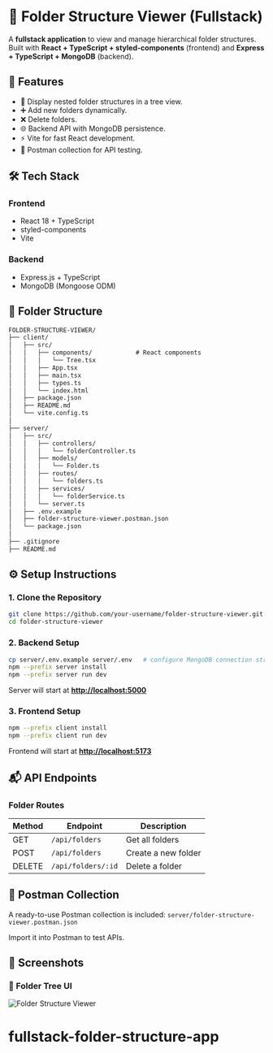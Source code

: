 # 📂 Folder Structure Viewer (Fullstack)

A **fullstack application** to view and manage hierarchical folder structures.
Built with **React + TypeScript + styled-components** (frontend) and **Express + TypeScript + MongoDB** (backend).

## 🚀 Features

* 📑 Display nested folder structures in a tree view.
* ➕ Add new folders dynamically.
* ❌ Delete folders.
* 🌐 Backend API with MongoDB persistence.
* ⚡ Vite for fast React development.
* 🔄 Postman collection for API testing.

## 🛠️ Tech Stack

### Frontend

* React 18 + TypeScript
* styled-components
* Vite

### Backend

* Express.js + TypeScript
* MongoDB (Mongoose ODM)

## 📂 Folder Structure

```markdown
FOLDER-STRUCTURE-VIEWER/
├── client/                        
│   ├── src/                       
│   │   ├── components/            # React components
│   │   │   └── Tree.tsx           
│   │   ├── App.tsx                
│   │   ├── main.tsx               
│   │   ├── types.ts               
│   │   └── index.html             
│   ├── package.json               
│   ├── README.md                  
│   └── vite.config.ts             
│
├── server/                        
│   ├── src/                       
│   │   ├── controllers/           
│   │   │   └── folderController.ts
│   │   ├── models/                
│   │   │   └── Folder.ts          
│   │   ├── routes/                
│   │   │   └── folders.ts         
│   │   ├── services/              
│   │   │   └── folderService.ts   
│   │   └── server.ts              
│   ├── .env.example               
│   ├── folder-structure-viewer.postman.json
│   └── package.json               
│
├── .gitignore                     
├── README.md                      
```

## ⚙️ Setup Instructions

### 1. Clone the Repository

```bash
git clone https://github.com/your-username/folder-structure-viewer.git
cd folder-structure-viewer
```

### 2. Backend Setup

```bash
cp server/.env.example server/.env   # configure MongoDB connection string
npm --prefix server install
npm --prefix server run dev
```

Server will start at **[http://localhost:5000](http://localhost:5000)**

### 3. Frontend Setup

```bash
npm --prefix client install
npm --prefix client run dev
```

Frontend will start at **[http://localhost:5173](http://localhost:5173)**

## 📬 API Endpoints

### Folder Routes

| Method | Endpoint           | Description         |
| ------ | ------------------ | ------------------- |
| GET    | `/api/folders`     | Get all folders     |
| POST   | `/api/folders`     | Create a new folder |
| DELETE | `/api/folders/:id` | Delete a folder     |

## 📑 Postman Collection

A ready-to-use Postman collection is included:
`server/folder-structure-viewer.postman.json`

Import it into Postman to test APIs.

## 📸 Screenshots

### 🌳 Folder Tree UI

![Folder Structure Viewer](https://i.ibb.co.com/fzdMhyhF/cq-Wiah-Py-RF6-V04-Jm-MJUHz-A.jpg)




# fullstack-folder-structure-app
